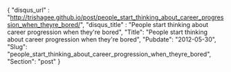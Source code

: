 {
 "disqus_url" : "http://trishagee.github.io/post/people_start_thinking_about_career_progression_when_theyre_bored/",
 "disqus_title" : "People start thinking about career progression when they're bored",
 "Title": "People start thinking about career progression when they're bored",
 "Pubdate": "2012-05-30",
 "Slug": "people_start_thinking_about_career_progression_when_theyre_bored",
 "Section": "post"
}

